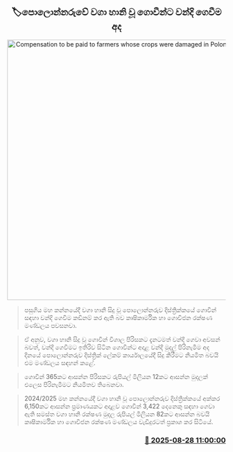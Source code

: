 <p align='center'><b><h2 align='center' title='Compensation to be paid to farmers whose crops were damaged in Polonnaruwa today'>🏷පොලොන්නරුවේ වගා හානි වූ ගොවීන්ට වන්දි ගෙවීම අද</h2></b></p>
<p align='center'><img src='https://helakuru.sgp1.cdn.digitaloceanspaces.com/esana/images/lib/govi-gatalu-archived.jpg' width='600' alt='Compensation to be paid to farmers whose crops were damaged in Polonnaruwa today'></p>

> පසුගිය මහ කන්නයේදී වගා හානි සිදු වූ පොලොන්නරුව දිස්ත්‍රික්කයේ ගොවීන් සඳහා වන්දි ගෙවීම කඩිනම් කර ඇති බව කෘෂිකාර්මික හා ගොවිජන රක්ෂණ මණ්ඩලය පවසනවා.

> ඒ අනුව, වගා හානි සිදු වූ ගොවීන් විශාල පිරිසකට දැනටමත් වන්දි ගෙවා අවසන් බවත්, වන්දි ගෙවීමට ඉතිරිව සිටින ගොවීන්ට අදාළ වන්දි මුදල් පිරිනැමීම අද දිනයේ පොලොන්නරුව දිස්ත්‍රික් ලේකම් කාර්යාලයේදී සිදු කිරීමට නියමිත බවයි එම මණ්ඩලය සඳහන් කළේ.

> ගොවීන් 365කට ආසන්න පිරිසකට රුපියල් මිලියන 12කට ආසන්න මුදලක් එලෙස පිරිනැමීමට නියමිතව තිබෙනවා.

> 2024/2025 මහ කන්නයේදී වගා හානි වූ පොලොන්නරුව දිස්ත්‍රික්කයේ අක්කර 6,150කට ආසන්න ප්‍රමාණයකට අදාළව ගොවීන් 3,422 දෙනෙකු සඳහා ගෙවා ඇති සමස්ත වගා හානි රක්ෂණ මුදල රුපියල් මිලියන 82කට ආසන්න බවයි කෘෂිකාර්මික හා ගොවිජන රක්ෂණ මණ්ඩලය වැඩිදුරටත් ප්‍රකාශ කර සිටියේ.



<h3 align='right'><a href='https://www.helakuru.lk/esana/p/113138/'>📅 2025-08-28 11:00:00</a></h3>
